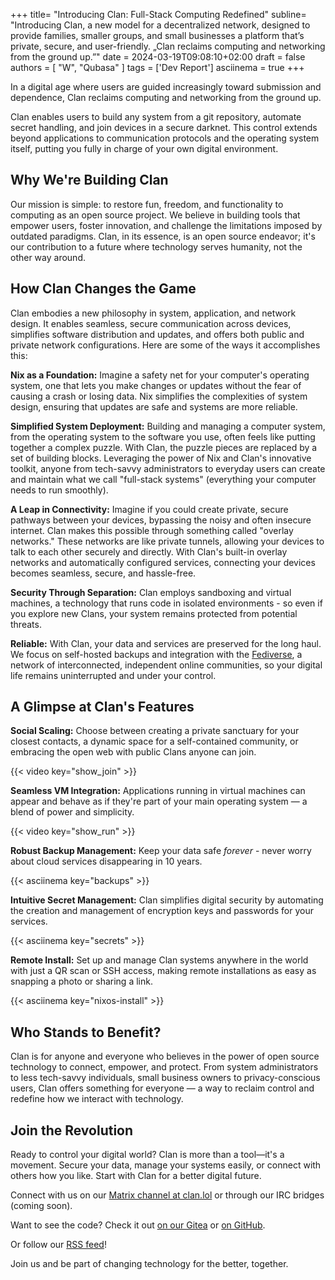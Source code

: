+++
title= "Introducing Clan: Full-Stack Computing Redefined"
subline= "Introducing Clan, a new model for a decentralized network, designed to provide families, smaller groups, and small businesses a platform that’s private, secure, and user-friendly. „Clan reclaims computing and networking from the ground up.”"
date = 2024-03-19T09:08:10+02:00
draft = false
authors = [ "W", "Qubasa" ]
tags = ['Dev Report']
asciinema = true
+++

In a digital age where users are guided increasingly toward submission and dependence, Clan reclaims computing and networking from the ground up.

Clan enables users to build any system from a git repository, automate secret handling, and join devices in a secure darknet. This control extends beyond applications to communication protocols and the operating system itself, putting you fully in charge of your own digital environment.

## Why We're Building Clan

Our mission is simple: to restore fun, freedom, and functionality to computing as an open source project. We believe in building tools that empower users, foster innovation, and challenge the limitations imposed by outdated paradigms. Clan, in its essence, is an open source endeavor; it's our contribution to a future where technology serves humanity, not the other way around.

## How Clan Changes the Game

Clan embodies a new philosophy in system, application, and network design. It enables seamless, secure communication across devices, simplifies software distribution and updates, and offers both public and private network configurations. Here are some of the ways it accomplishes this:

**Nix as a Foundation:** Imagine a safety net for your computer's operating system, one that lets you make changes or updates without the fear of causing a crash or losing data. Nix simplifies the complexities of system design, ensuring that updates are safe and systems are more reliable.

**Simplified System Deployment:** Building and managing a computer system, from the operating system to the software you use, often feels like putting together a complex puzzle. With Clan, the puzzle pieces are replaced by a set of building blocks. Leveraging the power of Nix and Clan's innovative toolkit, anyone from tech-savvy administrators to everyday users can create and maintain what we call "full-stack systems" (everything your computer needs to run smoothly).

**A Leap in Connectivity:** Imagine if you could create private, secure pathways between your devices, bypassing the noisy and often insecure internet. Clan makes this possible through something called "overlay networks." These networks are like private tunnels, allowing your devices to talk to each other securely and directly. With Clan's built-in overlay networks and automatically configured services, connecting your devices becomes seamless, secure, and hassle-free.

**Security Through Separation:** Clan employs sandboxing and virtual machines, a technology that runs code in isolated environments - so even if you explore new Clans, your system remains protected from potential threats.

**Reliable:** With Clan, your data and services are preserved for the long haul. We focus on self-hosted backups and integration with the [Fediverse](https://de.wikipedia.org/wiki/Fediverse), a network of interconnected, independent online communities, so your digital life remains uninterrupted and under your control.

## A Glimpse at Clan's Features

**Social Scaling:** Choose between creating a private sanctuary for your closest contacts, a dynamic space for a self-contained community, or embracing the open web with public Clans anyone can join.

{{< video key="show_join" >}}

**Seamless VM Integration:** Applications running in virtual machines can appear and behave as if they're part of your main operating system — a blend of power and simplicity.

{{< video key="show_run" >}}

**Robust Backup Management:** Keep your data safe _forever_ - never worry about cloud services disappearing in 10 years.

{{< asciinema key="backups" >}}

**Intuitive Secret Management:** Clan simplifies digital security by automating the creation and management of encryption keys and passwords for your services.

{{< asciinema key="secrets" >}}

**Remote Install:** Set up and manage Clan systems anywhere in the world with just a QR scan or SSH access, making remote installations as easy as snapping a photo or sharing a link.

{{< asciinema key="nixos-install" >}}

## Who Stands to Benefit?

Clan is for anyone and everyone who believes in the power of open source technology to connect, empower, and protect. From system administrators to less tech-savvy individuals, small business owners to privacy-conscious users, Clan offers something for everyone — a way to reclaim control and redefine how we interact with technology.

## Join the Revolution

Ready to control your digital world? Clan is more than a tool—it's a movement. Secure your data, manage your systems easily, or connect with others how you like. Start with Clan for a better digital future.

Connect with us on our [Matrix channel at clan.lol](https://matrix.to/#/#clan:clan.lol) or through our IRC bridges (coming soon).

Want to see the code? Check it out [on our Gitea](https://git.clan.lol/clan/clan-core) or [on GitHub](https://github.com/clan-lol/clan-core).

Or follow our [RSS feed](https://docs.clan.lol/feed_rss_created.xml)!

Join us and be part of changing technology for the better, together.
